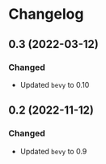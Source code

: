 # Changelog

## 0.3 (2022-03-12)

### Changed

- Updated `bevy` to 0.10

## 0.2 (2022-11-12)

### Changed

- Updated `bevy` to 0.9
